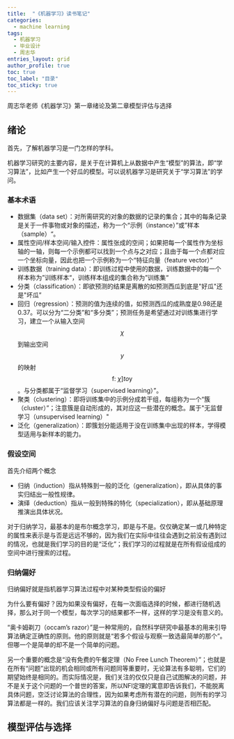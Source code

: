 ```yaml
---
title:  "《机器学习》读书笔记"
categories:
  - machine learning
tags: 
  - 机器学习
  - 毕业设计
  - 周志华
entries_layout: grid
author_profile: true
toc: true
toc_label: "目录"
toc_sticky: true
---
```


周志华老师《机器学习》第一章绪论及第二章模型评估与选择

## 绪论

首先，了解机器学习是一门怎样的学科。

机器学习研究的主要内容，是关于在计算机上从数据中产生“模型”的算法，即“学习算法”，比如产生一个好瓜的模型。可以说机器学习是研究关于“学习算法”的学问。

### 基本术语
- 数据集（data set）：对所需研究的对象的数据的记录的集合；其中的每条记录是关于一件事物或对象的描述，称为一个“示例（instance）”或”样本（sample）“。
- 属性空间/样本空间/输入控件：属性张成的空间；如果把每一个属性作为坐标轴的一轴，则每一个示例都可以找到一个点与之对应；且由于每一个点都对应一个坐标向量，因此也把一个示例称为一个“特征向量（feature vector）”
- 训练数据（training data）：即训练过程中使用的数据，训练数据中的每一个样本称为”训练样本“，训练样本组成的集合称为”训练集“
- 分类（classification）：即欲预测的结果是离散的如预测西瓜到底是"好瓜"还是"坏瓜”
- 回归（regression）：预测的值为连续的值，如预测西瓜的成熟度是0.98还是0.37。可以分为“二分类”和“多分类”；预测任务是希望通过对训练集进行学习，建立一个从输入空间$$\chi$$到输出空间$$y$$的映射$$\text{f: }\chi]to\text{y}$$。与分类都属于“监督学习（supervised learning）”。
- 聚类（clustering）：即将训练集中的示例分成若干组，每组称为一个“簇（cluster）”；注意簇是自动形成的，其对应这一些潜在的概念。属于"无监督学习（unsupervised learning）"
- 泛化（generalization）：即簇划分能适用于没在训练集中出现的样本，学得模型适用与新样本的能力。
### 假设空间
首先介绍两个概念
- 归纳（induction）指从特殊到一般的泛化（generalization），即从具体的事实归结出一般性规律。
- 演绎（deduction）指从一般到特殊的特化（specialization），即从基础原理推演出具体状况。

对于归纳学习，最基本的是布尔概念学习，即是与不是。仅仅确定某一或几种特定的属性来表示是与否是远远不够的，因为我们在实际中往往会遇到之前没有遇到过的情况，也就是我们学习的目的是“泛化”；我们学习的过程就是在所有假设组成的空间中进行搜索的过程。
### 归纳偏好
归纳偏好就是指机器学习算法过程中对某种类型假设的偏好

为什么要有偏好？因为如果没有偏好，在每一次面临选择的时候，都进行随机选择，那么对于同一个模型，每次学习的结果都不一样，这样的学习是没有意义的。

“奥卡姆剃刀（occam’s razor）”是一种常用的，自然科学研究中最基本的用来引导算法确定正确性的原则。他的原则就是“若多个假设与观察一致选最简单的那个”。但哪一个是简单的却不是一个简单的问题。

另一个重要的概念是“没有免费的午餐定理（No Free Lunch Theorem）”；也就是在所有“问题”出现的机会相同或所有问题同等重要时，无论算法有多聪明，它们的期望始终是相同的。而实际情况是，我们关注的仅仅只是自己试图解决的问题，并不是关于这个问题的一个普世的答案，所以NFl定理的寓意即告诉我们，不能脱离具体问题，空泛讨论算法的合理性，因为如果考虑所有潜在的问题，则所有的学习算法都是一样的。我们应该关注学习算法的自身归纳偏好与问题是否相匹配。

## 模型评估与选择

